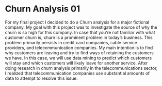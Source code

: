 # Churn Analysis 01
For my final project I decided to do a Churn analysis for a major fictional company. My goal with this project was to investigate the source of why the churn is so high for this company. In case that you’re not familiar with what customer churn is, churn is a prominent problem in today’s business. This problem primarily persists in credit card companies, cable service providers, and telecommunication companies. My main intention is to find why customers are leaving and try to find ways of retaining the customers we have. In this case, we will use data mining to predict which customers will stay and which customers will likely leave for another service. 
After doing research in churn analysis primarily in the telecommunications sector, I realized that telecommunication companies use substantial amounts of data to attempt to resolve this issue.
